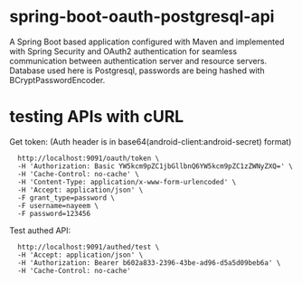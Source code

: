 # spring-boot-oauth-postgresql-api
A Spring Boot based application configured with Maven and implemented with Spring Security and OAuth2 authentication for seamless communication between authentication server and resource servers. 
Database used here is Postgresql, passwords are being hashed with BCryptPasswordEncoder.

# testing APIs with cURL
Get token: (Auth header is in base64(android-client:android-secret) format)
```curl -X POST \
  http://localhost:9091/oauth/token \
  -H 'Authorization: Basic YW5kcm9pZC1jbGllbnQ6YW5kcm9pZC1zZWNyZXQ=' \ 
  -H 'Cache-Control: no-cache' \
  -H 'Content-Type: application/x-www-form-urlencoded' \
  -H 'Accept: application/json' \
  -F grant_type=password \
  -F username=nayeem \
  -F password=123456
```
Test authed API:
```curl -X GET \
  http://localhost:9091/authed/test \
  -H 'Accept: application/json' \
  -H 'Authorization: Bearer b602a833-2396-43be-ad96-d5a5d09beb6a' \
  -H 'Cache-Control: no-cache' 
```
